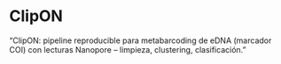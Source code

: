 # ClipON
“ClipON: pipeline reproducible para metabarcoding de eDNA (marcador COI) con lecturas Nanopore – limpieza, clustering, clasificación.”
